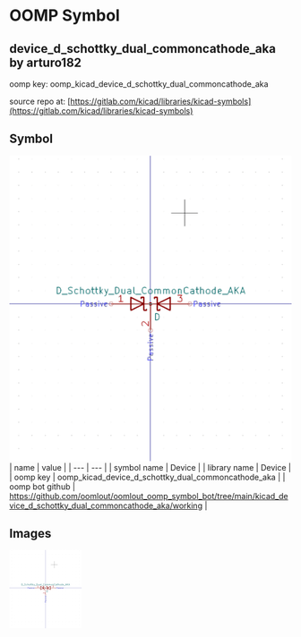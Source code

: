 # OOMP Symbol  
## device_d_schottky_dual_commoncathode_aka  by arturo182  
  
oomp key: oomp_kicad_device_d_schottky_dual_commoncathode_aka  
  
source repo at: [https://gitlab.com/kicad/libraries/kicad-symbols](https://gitlab.com/kicad/libraries/kicad-symbols)  
## Symbol  
  
[![working.png](working_600.png)](working.png)  
| name | value | 
| --- | --- | 
| symbol name | Device | 
| library name | Device | 
| oomp key | oomp_kicad_device_d_schottky_dual_commoncathode_aka | 
| oomp bot github | https://github.com/oomlout/oomlout_oomp_symbol_bot/tree/main/kicad_device_d_schottky_dual_commoncathode_aka/working | 
## Images  
  
[![working.png](working_140.png)](working.png)  
